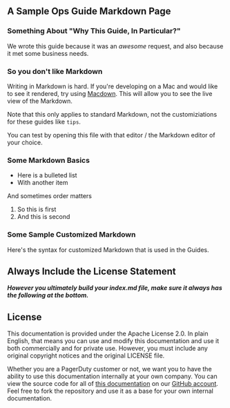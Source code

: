 ## A Sample Ops Guide Markdown Page

### Something About "Why This Guide, In Particular?"
We wrote this guide because it was an _awesome_ request, and also because it met some business needs.

### So you don't like Markdown

Writing in Markdown is hard. If you're developing on a Mac and would like to see it rendered, try using
[Macdown](https://macdown.uranusjr.com/). This will allow you to see the live view of the Markdown.

Note that this only applies to standard Markdown, not the customiziations for these guides like `tips`.

You can test by opening this file with that editor / the Markdown editor of your choice.

### Some Markdown Basics

- Here is a bulleted list
- With another item

And sometimes order matters
1. So this is first
1. And this is second

### Some Sample Customized Markdown

Here's the syntax for customized Markdown that is used in the Guides.


## Always Include the License Statement
***However you ultimately build your index.md file, make sure it always has the following at the bottom.***

## License
This documentation is provided under the Apache License 2.0. In plain English, that means you can use and modify this documentation and use it both commercially and for private use. However, you must include any original copyright notices and the original LICENSE file.

Whether you are a PagerDuty customer or not, we want you to have the ability to use this documentation internally at your own company. You can view the source code for all of [this documentation](https://github.com/PagerDuty/automated-remediation-docs) on our [GitHub account](https://github.com/PagerDuty). Feel free to fork the repository and use it as a base for your own internal documentation.
